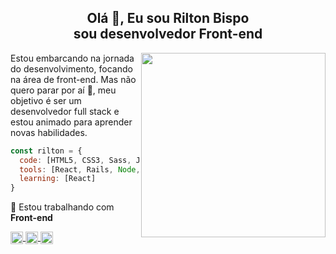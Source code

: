 
<h2 align="center">Olá 👋, Eu sou Rilton Bispo </br> sou desenvolvedor Front-end </h2>


<img align='right' src="https://raw.githubusercontent.com/MicaelliMedeiros/micaellimedeiros/master/image/computer-illustration.png" width="295">

Estou embarcando na jornada do desenvolvimento, focando na área de front-end. Mas não quero parar por aí 🚀, meu objetivo é ser um desenvolvedor full stack e estou animado para aprender novas habilidades.



```javascript
const rilton = {
  code: [HTML5, CSS3, Sass, JavaScript, TypeScript, Ruby ],
  tools: [React, Rails, Node, Git, Figma, Wordpress, Tailwind],
  learning: [React]
}
```

 
🔭 Estou trabalhando com <b>Front-end</b>

 <p align="left">
  <a href="https://www.linkedin.com/in/riltonbispo" target="blank">
    <img align="center" height="20" src="https://img.shields.io/badge/LinkedIn-0077B5?style=for-the-badge&logo=linkedin&logoColor=white"/>
  </a>
 
  <a href="https://riltonbispo.vercel.app/" target="blank">
    <img align="center" height="20" src="https://img.shields.io/badge/Portfolio-ffc233?style=for-the-badge"/>
 </a>
 
  <a href="https://dev.to/riltonbispo" target="blank">
    <img align="center" height="20" src="https://img.shields.io/badge/dev.to-0A0A0A?style=for-the-badge&logo=devdotto&logoColor=white"/>
 </a>
</p>


